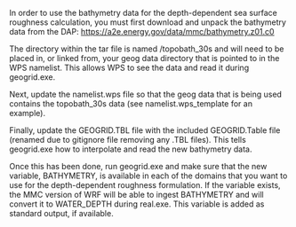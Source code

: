 In order to use the bathymetry data for the depth-dependent sea surface roughness calculation, you must first download and unpack the bathymetry data from the DAP:
https://a2e.energy.gov/data/mmc/bathymetry.z01.c0

The directory within the tar file is named /topobath_30s and will need to be placed in, or linked from, your geog data directory that is pointed to in the WPS namelist. This allows WPS to see the data and read it during geogrid.exe.

Next, update the namelist.wps file so that the geog data that is being used contains the topobath_30s data (see namelist.wps_template for an example).

Finally, update the GEOGRID.TBL file with the included GEOGRID.Table file (renamed due to gitignore file removing any .TBL files). This tells geogrid.exe how to interpolate and read the new bathymetry data.

Once this has been done, run geogrid.exe and make sure that the new variable, BATHYMETRY, is available in each of the domains that you want to use for the depth-dependent roughness formulation. If the variable exists, the MMC version of WRF will be able to ingest BATHYMETRY and will convert it to WATER_DEPTH during real.exe. This variable is added as standard output, if available.
